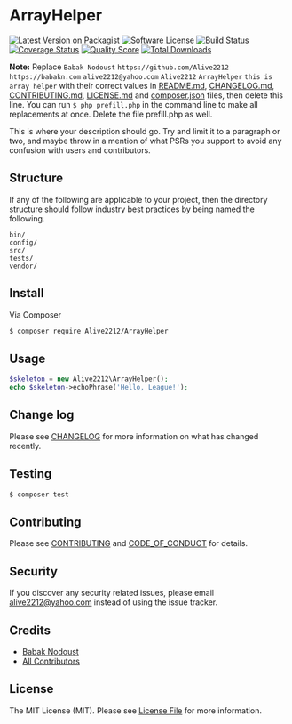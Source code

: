 # ArrayHelper

[![Latest Version on Packagist][ico-version]][link-packagist]
[![Software License][ico-license]](LICENSE.md)
[![Build Status][ico-travis]][link-travis]
[![Coverage Status][ico-scrutinizer]][link-scrutinizer]
[![Quality Score][ico-code-quality]][link-code-quality]
[![Total Downloads][ico-downloads]][link-downloads]

**Note:** Replace ```Babak Nodoust``` ```https://github.com/Alive2212``` ```https://babakn.com``` ```alive2212@yahoo.com``` ```Alive2212``` ```ArrayHelper``` ```this is array helper``` with their correct values in [README.md](README.md), [CHANGELOG.md](CHANGELOG.md), [CONTRIBUTING.md](CONTRIBUTING.md), [LICENSE.md](LICENSE.md) and [composer.json](composer.json) files, then delete this line. You can run `$ php prefill.php` in the command line to make all replacements at once. Delete the file prefill.php as well.

This is where your description should go. Try and limit it to a paragraph or two, and maybe throw in a mention of what
PSRs you support to avoid any confusion with users and contributors.

## Structure

If any of the following are applicable to your project, then the directory structure should follow industry best practices by being named the following.

```
bin/        
config/
src/
tests/
vendor/
```


## Install

Via Composer

``` bash
$ composer require Alive2212/ArrayHelper
```

## Usage

``` php
$skeleton = new Alive2212\ArrayHelper();
echo $skeleton->echoPhrase('Hello, League!');
```

## Change log

Please see [CHANGELOG](CHANGELOG.md) for more information on what has changed recently.

## Testing

``` bash
$ composer test
```

## Contributing

Please see [CONTRIBUTING](CONTRIBUTING.md) and [CODE_OF_CONDUCT](CODE_OF_CONDUCT.md) for details.

## Security

If you discover any security related issues, please email alive2212@yahoo.com instead of using the issue tracker.

## Credits

- [Babak Nodoust][link-author]
- [All Contributors][link-contributors]

## License

The MIT License (MIT). Please see [License File](LICENSE.md) for more information.

[ico-version]: https://img.shields.io/packagist/v/Alive2212/array-helper.svg?style=flat-square
[ico-license]: https://img.shields.io/badge/license-MIT-brightgreen.svg?style=flat-square
[ico-travis]: https://img.shields.io/travis/Alive2212/ArrayHelper/master.svg?style=flat-square
[ico-scrutinizer]: https://img.shields.io/scrutinizer/coverage/g/Alive2212/ArrayHelper.svg?style=flat-square
[ico-code-quality]: https://img.shields.io/scrutinizer/g/Alive2212/ArrayHelper.svg?style=flat-square
[ico-downloads]: https://img.shields.io/packagist/dt/Alive2212/array-helper.svg?style=flat-square

[link-packagist]: https://packagist.org/packages/Alive2212/array-helper
[link-travis]: https://travis-ci.org/Alive2212/ArrayHelper
[link-scrutinizer]: https://scrutinizer-ci.com/g/Alive2212/ArrayHelper/code-structure
[link-code-quality]: https://scrutinizer-ci.com/g/Alive2212/ArrayHelper
[link-downloads]: https://packagist.org/packages/Alive2212/array-helper
[link-author]: https://github.com/https://github.com/Alive2212
[link-contributors]: ../../contributors
